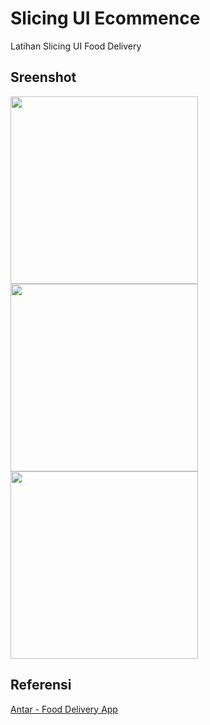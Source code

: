 # Slicing UI Ecommence

Latihan Slicing UI Food Delivery

## Sreenshot
<img src="https://raw.githubusercontent.com/RafifSadidHamdani/Slicing_UI_Food_Delivery/main/Screenshot/Food1.png" alt="" width="300">
<img src="https://raw.githubusercontent.com/RafifSadidHamdani/Slicing_UI_Food_Delivery/main/Screenshot/Food2.png" alt="" width="300">
<img src="https://raw.githubusercontent.com/RafifSadidHamdani/Slicing_UI_Food_Delivery/main/Screenshot/Food3.png" alt="" width="300">

## Referensi 
[Antar - Food Delivery App](https://dribbble.com/shots/18416024-Antar-Food-Delivery-App)


